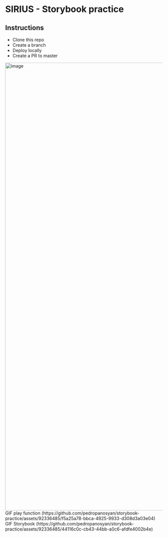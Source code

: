 # SIRIUS - Storybook practice

## Instructions

- Clone this repo
- Create a branch
- Deploy locally
- Create a PR to master
<img width="1430" alt="image" src="https://github.com/pedropanosyan/storybook-practice/assets/92336485/1973f920-002d-48b2-a6c3-3b8dc596cdb0">
GIF play function (https://github.com/pedropanosyan/storybook-practice/assets/92336485/f5a25a78-bbca-4925-9933-d308d3a03e04)
GIF Storybook (https://github.com/pedropanosyan/storybook-practice/assets/92336485/44116c0c-cb43-44bb-a0c6-afdfe4002b4e)

